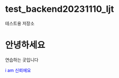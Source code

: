 # test_backend20231110_ljt
테스트용 저장소

<h1>안녕하세요</h1>

<p>연습하는 곳입니다</p>

<p style="color:blue;">i am 신뢰에요</p>
